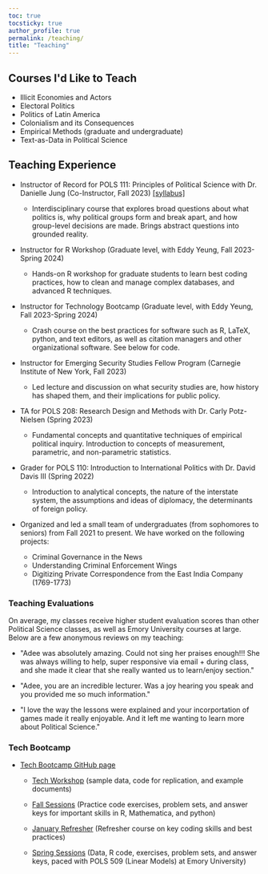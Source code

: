 ```yaml
---
toc: true
tocsticky: true
author_profile: true
permalink: /teaching/
title: "Teaching"
---
```



## Courses I'd Like to Teach

* Illicit Economies and Actors
* Electoral Politics
* Politics of Latin America
* Colonialism and its Consequences
* Empirical Methods (graduate and undergraduate)
* Text-as-Data in Political Science



## Teaching Experience

* Instructor of Record for POLS 111: Principles of Political Science with Dr. Danielle Jung (Co-Instructor, Fall 2023) [[syllabus]](https://www.dropbox.com/scl/fi/3dp34mh6ppso01375n1dp/POLS_111_F2023.pdf?rlkey=qpkrw0388b0vjisspekycvkcy&dl=0)
  * Interdisciplinary course that explores broad questions about what politics is, why political groups form and break apart, and how group-level decisions are made. Brings abstract questions into grounded reality.

* Instructor for R Workshop (Graduate level, with Eddy Yeung, Fall 2023-Spring 2024)
  * Hands-on R workshop for graduate students to learn best coding practices, how to clean and manage complex databases, and advanced R techniques. 

* Instructor for Technology Bootcamp (Graduate level, with Eddy Yeung, Fall 2023-Spring 2024)
  * Crash course on the best practices for software such as R, LaTeX, python, and text editors, as well as citation managers and other organizational software. See below for code.

* Instructor for Emerging Security Studies Fellow Program (Carnegie Institute of New York, Fall 2023)
  * Led lecture and discussion on what security studies are, how history has shaped them, and their implications for public policy.

* TA for POLS 208: Research Design and Methods with Dr. Carly Potz-Nielsen (Spring 2023)
  * Fundamental concepts and quantitative techniques of empirical political inquiry. Introduction to concepts of measurement, parametric, and non-parametric statistics.


* Grader for POLS 110: Introduction to International Politics with Dr. David Davis III (Spring 2022)
  * Introduction to analytical concepts, the nature of the interstate system, the assumptions and ideas of diplomacy, the determinants of foreign policy.

* Organized and led a small team of undergraduates (from sophomores to seniors) from Fall 2021 to present. We have worked on the following projects:
  * Criminal Governance in the News
  * Understanding Criminal Enforcement Wings
  * Digitizing Private Correspondence from the East India Company (1769-1773)

### Teaching Evaluations 

On average, my classes receive higher student evaluation scores than other Political Science classes, as well as Emory University courses at large. Below are a few anonymous reviews on my teaching:
​
* "Adee was absolutely amazing. Could not sing her praises enough!!! She was always willing to help, super responsive via email + during class, and she
made it clear that she really wanted us to learn/enjoy section."

* "Adee, you are an incredible lecturer. Was a joy hearing you speak and you provided me so much information."

* "I love the way the lessons were explained and your incorportation of games made it really enjoyable. And it left me wanting to learn more about Political Science."



### Tech Bootcamp

* [Tech Bootcamp GitHub page](https://github.com/adeeweller/R_Workshop/tree/main)

    * [Tech Workshop](https://github.com/adeeweller/R_Workshop/tree/main/tech_bootcamp) (sample data, code for replication, and example documents)

    * [Fall Sessions](https://github.com/adeeweller/R_Workshop/tree/main/Fall_Sessions) (Practice code exercises, problem sets, and answer keys for important skills in R, Mathematica, and python)

    * [January Refresher](https://github.com/adeeweller/R_Workshop/tree/main/January_Refresher) (Refresher course on key coding skills and best practices)

    * [Spring Sessions](https://github.com/adeeweller/R_Workshop/tree/main/Spring_Sessions) (Data, R code, exercises, problem sets, and answer keys, paced with POLS 509 (Linear Models) at Emory University)
